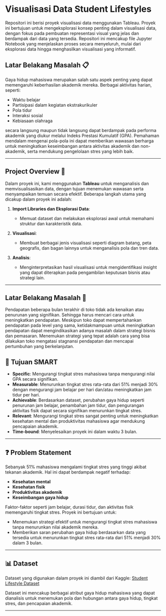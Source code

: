 # Visualisasi Data Student Lifestyles
Repositori ini berisi proyek visualisasi data menggunakan Tableau. Proyek ini bertujuan untuk mengeksplorasi konsep penting dalam visualisasi data, dengan fokus pada pembuatan representasi visual yang jelas dan berdampak dari data yang tersedia. Repositori ini mencakup file Jupyter Notebook yang menjelaskan proses secara menyeluruh, mulai dari eksplorasi data hingga menghasilkan visualisasi yang informatif.

## Latar Belakang Masalah 📋

Gaya hidup mahasiswa merupakan salah satu aspek penting yang dapat memengaruhi keberhasilan akademik mereka. Berbagai aktivitas harian, seperti:
- Waktu belajar
- Partisipasi dalam kegiatan ekstrakurikuler
- Pola tidur
- Interaksi sosial
- Kebiasaan olahraga

secara langsung maupun tidak langsung dapat berdampak pada performa akademik yang diukur melalui Indeks Prestasi Kumulatif (GPA). Pemahaman mendalam mengenai pola-pola ini dapat memberikan wawasan berharga untuk meningkatkan keseimbangan antara aktivitas akademik dan non-akademik, serta mendukung pengelolaan stres yang lebih baik.

---
## Project Overview 📝

Dalam proyek ini, kami menggunakan **Tableau** untuk menganalisis dan memvisualisasikan data, dengan tujuan menemukan wawasan serta menyampaikan temuan secara efektif. Beberapa langkah utama yang dicakup dalam proyek ini adalah:

1. **Import Libraries dan Eksplorasi Data**:
    - Memuat dataset dan melakukan eksplorasi awal untuk memahami struktur dan karakteristik data.

2. **Visualisasi**:
    - Membuat berbagai jenis visualisasi seperti diagram batang, peta geografis, dan bagan lainnya untuk menganalisis pola dan tren data.

3. **Analisis**:
    - Menginterpretasikan hasil visualisasi untuk mengidentifikasi insight yang dapat diterapkan pada pengambilan keputusan bisnis atau strategi lain.

---
## Latar Belakang Masalah 🧐

Pendapatan beberapa bulan terakhir di toko tidak ada kenaikan atau penurunan yang signifikan. Sehingga harus mencari cara untuk meningkatkan pendapatan. Meskipun toko dapat mempertahankan pendapatan pada level yang sama, ketidakmampuan untuk meningkatkan pendapatan dapat mengindikasikan adanya masalah dalam strategi bisnis dan pemasaran. Menemukan strategi yang tepat adalah cara yang bisa dilakukan toko mengatasi stagnansi pendapatan dan mencapai pertumbuhan yang berkelanjutan.

## 🎯 Tujuan SMART
- **Specific**: Mengurangi tingkat stres mahasiswa tanpa mengurangi nilai GPA secara signifikan.
- **Measurable**: Menurunkan tingkat stres rata-rata dari 51% menjadi 30% dengan mengurangi jam belajar per hari dan/atau meningkatkan jam tidur per hari.
- **Achievable**: Berdasarkan dataset, perubahan gaya hidup seperti penurunan jam belajar, penambahan jam tidur, dan pengurangan aktivitas fisik dapat secara signifikan menurunkan tingkat stres.
- **Relevant**: Mengurangi tingkat stres sangat penting untuk meningkatkan kesehatan mental dan produktivitas mahasiswa agar mendukung pencapaian akademik.
- **Time-bound**: Menyelesaikan proyek ini dalam waktu 3 bulan.

---

## ❓ Problem Statement
Sebanyak 51% mahasiswa mengalami tingkat stres yang tinggi akibat tekanan akademik. Hal ini dapat berdampak negatif terhadap:
- **Kesehatan mental**
- **Kesehatan fisik**
- **Produktivitas akademik**
- **Keseimbangan gaya hidup**

Faktor-faktor seperti jam belajar, durasi tidur, dan aktivitas fisik memengaruhi tingkat stres. Proyek ini bertujuan untuk:
- Menemukan strategi efektif untuk mengurangi tingkat stres mahasiswa tanpa menurunkan nilai akademik mereka.
- Memberikan saran perubahan gaya hidup berdasarkan data yang tersedia untuk menurunkan tingkat stres rata-rata dari 51% menjadi 30% dalam 3 bulan.

---

## 📊 Dataset
Dataset yang digunakan dalam proyek ini diambil dari Kaggle:
[Student Lifestyle Dataset](https://www.kaggle.com/datasets/steve1215rogg/student-lifestyle-dataset)

Dataset ini mencakup berbagai atribut gaya hidup mahasiswa yang dapat dianalisis untuk menemukan pola dan hubungan antara gaya hidup, tingkat stres, dan pencapaian akademik.

---
